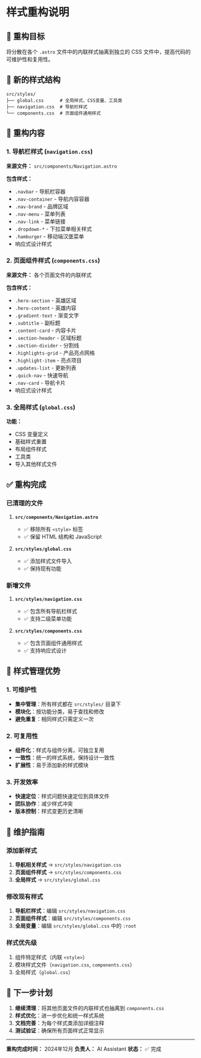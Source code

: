 # 样式重构说明

## 🎯 重构目标

将分散在各个 `.astro` 文件中的内联样式抽离到独立的 CSS 文件中，提高代码的可维护性和复用性。

## 📁 新的样式结构

```
src/styles/
├── global.css      # 全局样式、CSS变量、工具类
├── navigation.css  # 导航栏样式
└── components.css  # 页面组件通用样式
```

## 🔄 重构内容

### 1. 导航栏样式 (`navigation.css`)

**来源文件：** `src/components/Navigation.astro`

**包含样式：**
- `.navbar` - 导航栏容器
- `.nav-container` - 导航内容容器
- `.nav-brand` - 品牌区域
- `.nav-menu` - 菜单列表
- `.nav-link` - 菜单链接
- `.dropdown-*` - 下拉菜单相关样式
- `.hamburger` - 移动端汉堡菜单
- 响应式设计样式

### 2. 页面组件样式 (`components.css`)

**来源文件：** 各个页面文件的内联样式

**包含样式：**
- `.hero-section` - 英雄区域
- `.hero-content` - 英雄内容
- `.gradient-text` - 渐变文字
- `.subtitle` - 副标题
- `.content-card` - 内容卡片
- `.section-header` - 区域标题
- `.section-divider` - 分割线
- `.highlights-grid` - 产品亮点网格
- `.highlight-item` - 亮点项目
- `.updates-list` - 更新列表
- `.quick-nav` - 快速导航
- `.nav-card` - 导航卡片
- 响应式设计样式

### 3. 全局样式 (`global.css`)

**功能：**
- CSS 变量定义
- 基础样式重置
- 布局组件样式
- 工具类
- 导入其他样式文件

## ✅ 重构完成

### 已清理的文件

1. **`src/components/Navigation.astro`**
   - ✅ 移除所有 `<style>` 标签
   - ✅ 保留 HTML 结构和 JavaScript

2. **`src/styles/global.css`**
   - ✅ 添加样式文件导入
   - ✅ 保持现有功能

### 新增文件

1. **`src/styles/navigation.css`**
   - ✅ 包含所有导航栏样式
   - ✅ 支持二级菜单功能

2. **`src/styles/components.css`**
   - ✅ 包含页面组件通用样式
   - ✅ 支持响应式设计

## 🎨 样式管理优势

### 1. 可维护性
- **集中管理**：所有样式都在 `src/styles/` 目录下
- **模块化**：按功能分类，易于查找和修改
- **避免重复**：相同样式只需定义一次

### 2. 可复用性
- **组件化**：样式与组件分离，可独立复用
- **一致性**：统一的样式系统，保持设计一致性
- **扩展性**：易于添加新的样式模块

### 3. 开发效率
- **快速定位**：样式问题快速定位到具体文件
- **团队协作**：减少样式冲突
- **版本控制**：样式变更历史清晰

## 📝 维护指南

### 添加新样式

1. **导航相关样式** → `src/styles/navigation.css`
2. **页面组件样式** → `src/styles/components.css`
3. **全局样式** → `src/styles/global.css`

### 修改现有样式

1. **导航栏样式**：编辑 `src/styles/navigation.css`
2. **页面组件样式**：编辑 `src/styles/components.css`
3. **全局变量**：编辑 `src/styles/global.css` 中的 `:root`

### 样式优先级

1. 组件特定样式（内联 `<style>`）
2. 模块样式文件（`navigation.css`, `components.css`）
3. 全局样式（`global.css`）

## 🚀 下一步计划

1. **继续清理**：将其他页面文件的内联样式也抽离到 `components.css`
2. **样式优化**：进一步优化和统一样式系统
3. **文档完善**：为每个样式类添加详细注释
4. **测试验证**：确保所有页面样式正常显示

---

**重构完成时间：** 2024年12月
**负责人：** AI Assistant
**状态：** ✅ 完成
